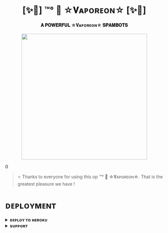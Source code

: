 <h1 align="center"><b>[✨🥀] ™°‌ 🫧 ☆𝐕ᴀᴘᴏʀᴇᴏɴ☆ [✨🥀]</b></h1>

<h4 align="center"> 𝐀 𝐏𝐎𝐖𝐄𝐑𝐅𝐔𝐋 ☆𝐕ᴀᴘᴏʀᴇᴏɴ☆ 𝐒𝐏𝐀𝐌𝐁𝐎𝐓𝐒</h4>

<p align="center"><a href="https://t.me/MILKYYYYY_WAYYY"><img src="https://telegra.ph/file/0edf1bf66c01b464e67c3.jpg" width="400"></a></p>0


> ⭐️ Thanks to everyone for using this op ™°‌ 🫧 ☆𝐕ᴀᴘᴏʀᴇᴏɴ☆. That is the greatest pleasure we have !


# ᴅᴇᴘʟᴏʏᴍᴇɴᴛ


<details>
<summary><b>ᴅᴇᴘʟᴏʏ ᴛᴏ ʜᴇʀᴏᴋᴜ</b></summary>
<br>

[![Deploy](https://www.herokucdn.com/deploy/button.svg)](https://dashboard.heroku.com/new?template=https://github.com/Moonshining6/ALSPAM)

</details>


<details>
<summary><b>sᴜᴘᴘᴏʀᴛ</b></summary>
<br>

<a href="https://t.me/MILKYYYYY_WAYYY"><img src="https://img.shields.io/badge/Join-Telegram%20Channel-red.svg?logo=Telegram"></a>
</details>
